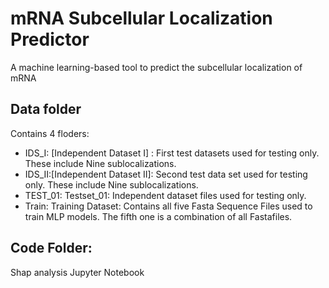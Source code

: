 # mRNA Subcellular Localization Predictor
A machine learning-based tool to predict the subcellular localization of mRNA

## Data folder
Contains 4 floders:
* IDS_I: [Independent Dataset I] : First test datasets used for testing only. These include Nine sublocalizations.
* IDS_II:[Independent Dataset II]: Second test data set used for testing only. These include Nine sublocalizations.
* TEST_01: Testset_01: Independent dataset files used for testing only.
* Train: Training Dataset: Contains all five Fasta Sequence Files used to train MLP models. The fifth one is a combination of all Fastafiles.

## Code Folder:
Shap analysis Jupyter Notebook 
